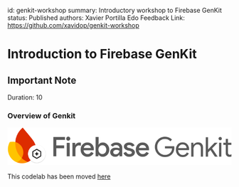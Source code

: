 id: genkit-workshop
summary: Introductory workshop to Firebase GenKit
status: Published
authors: Xavier Portilla Edo
Feedback Link: https://github.com/xavidop/genkit-workshop
# Introduction to Firebase GenKit
<!-- ------------------------ -->
## Important Note
Duration: 10
### Overview of Genkit
![Firebase Genkit](assets/module1/dark_logo.png)

This codelab has been moved [here](https://courses.xavidop.me/)